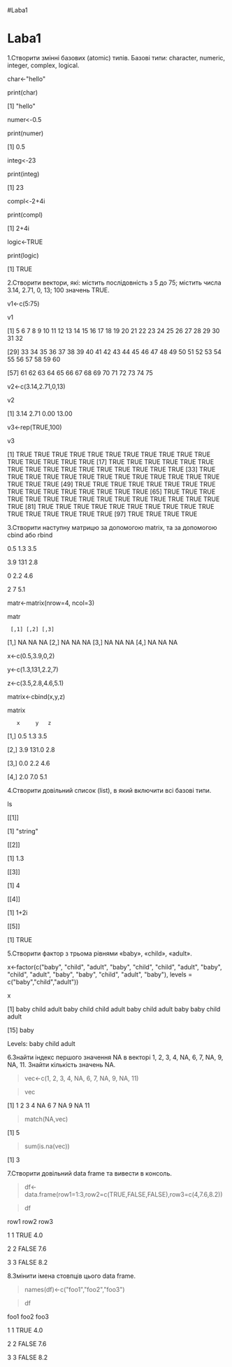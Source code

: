 #Laba1
# Laba1
1.Створити змінні базових (atomic) типів. Базові типи: character, numeric, integer, complex, logical.

char<-"hello"

 print(char)

[1] "hello"


 numer<-0.5

 print(numer)

[1] 0.5

 
 integ<-23
 
 print(integ)

[1] 23


 compl<-2+4i
 
 print(compl)

[1] 2+4i

 
 logic<-TRUE
 
 print(logic)

[1] TRUE


2.Створити вектори, які: містить послідовність з 5 до 75; містить числа 3.14, 2.71, 0, 13; 100 значень TRUE.
 
 v1<-c(5:75)
 
 v1
 
 [1]  5  6  7  8  9 10 11 12 13 14 15 16 17 18 19 20 21 22 23 24 25 26 27 28 29 30 31 32

[29] 33 34 35 36 37 38 39 40 41 42 43 44 45 46 47 48 49 50 51 52 53 54 55 56 57 58 59 60

[57] 61 62 63 64 65 66 67 68 69 70 71 72 73 74 75


 
 v2<-c(3.14,2.71,0,13)
 
 v2

[1]  3.14  2.71  0.00 13.00


 
 v3<-rep(TRUE,100)
 
 v3
 
  [1] TRUE TRUE TRUE TRUE TRUE TRUE TRUE TRUE TRUE TRUE TRUE TRUE TRUE TRUE TRUE TRUE
 [17] TRUE TRUE TRUE TRUE TRUE TRUE TRUE TRUE TRUE TRUE TRUE TRUE TRUE TRUE TRUE TRUE
 [33] TRUE TRUE TRUE TRUE TRUE TRUE TRUE TRUE TRUE TRUE TRUE TRUE TRUE TRUE TRUE TRUE
 [49] TRUE TRUE TRUE TRUE TRUE TRUE TRUE TRUE TRUE TRUE TRUE TRUE TRUE TRUE TRUE TRUE
 [65] TRUE TRUE TRUE TRUE TRUE TRUE TRUE TRUE TRUE TRUE TRUE TRUE TRUE TRUE TRUE TRUE
 [81] TRUE TRUE TRUE TRUE TRUE TRUE TRUE TRUE TRUE TRUE TRUE TRUE TRUE TRUE TRUE TRUE
 [97] TRUE TRUE TRUE TRUE
 

3.Створити наступну матрицю за допомогою matrix, та за допомогою cbind або rbind

0.5	1.3	3.5

3.9	131	2.8

0	2.2	4.6

2	7	5.1
 
 matr<-matrix(nrow=4, ncol=3)
 
 matr
 
     [,1] [,2] [,3]
[1,]   NA   NA   NA
[2,]   NA   NA   NA
[3,]   NA   NA   NA
[4,]   NA   NA   NA

 x<-c(0.5,3.9,0,2)

 y<-c(1.3,131,2.2,7)

 z<-c(3.5,2.8,4.6,5.1)

 matrix<-cbind(x,y,z)

 matrix

       x     y   z

[1,] 0.5   1.3 3.5

[2,] 3.9 131.0 2.8

[3,] 0.0   2.2 4.6

[4,] 2.0   7.0 5.1

4.Створити довільний список (list), в який включити всі базові типи.

 ls

[[1]]

[1] "string"


[[2]]

[1] 1.3


[[3]]

[1] 4


[[4]]

[1] 1+2i


[[5]]

[1] TRUE


5.Створити фактор з трьома рівнями «baby», «child», «adult».

 x<-factor(c("baby", "child", "adult", "baby", "child", "child", "adult", "baby", "child", "adult", "baby", "baby", "child", "adult", "baby"), levels = c("baby","child","adult"))

 x

 [1] baby  child adult baby  child child adult baby  child adult baby  baby  child adult

[15] baby 

Levels: baby child adult


6.Знайти індекс першого значення NA в векторі 1, 2, 3, 4, NA, 6, 7, NA, 9, NA, 11. Знайти кількість значень NA.

> vec<-c(1, 2, 3, 4, NA, 6, 7, NA, 9, NA, 11)

> vec

 [1]  1  2  3  4 NA  6  7 NA  9 NA 11

> match(NA,vec)

[1] 5


> sum(is.na(vec))

[1] 3

7.Створити довільний data frame та вивести в консоль.

> df<-data.frame(row1=1:3,row2=c(TRUE,FALSE,FALSE),row3=c(4,7.6,8.2))

> df

  row1  row2 row3

1    1  TRUE  4.0

2    2 FALSE  7.6

3    3 FALSE  8.2

8.Змінити імена стовпців цього data frame.

> names(df)<-c("foo1","foo2","foo3")

> df

  foo1  foo2 foo3

1    1  TRUE  4.0

2    2 FALSE  7.6

3    3 FALSE  8.2
